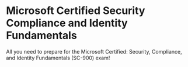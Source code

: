 # Microsoft Certified Security Compliance and Identity Fundamentals
All you need to prepare for the Microsoft Certified: Security, Compliance, and Identity Fundamentals (SC-900) exam!

